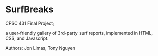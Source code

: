 # SurfBreaks
CPSC 431 Final Project; 

a user-friendly gallery of 3rd-party surf reports, implemented in HTML, CSS, and Javascript.

Authors: Jon Limas, Tony Nguyen
